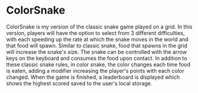 # ColorSnake

ColorSnake is my version of the classic snake game played on a grid. In this version, players will have the option to select from 3 different difficulties, with each speeding up the rate at which the snake moves in the world and that food will spawn. Similar to classic snake, food that spawns in the grid will increase the snake's size. The snake can be controlled with the arrow keys on the keyboard and consumes the food upon contact. In addition to these classic snake rules, in color snake, the color changes each time food is eaten, adding a modifier increasing the player's points with each color changed. When the game is finished, a leaderboard is displayed which shows the highest scored saved to the user's local storage.
